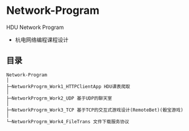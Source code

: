 # Network-Program
HDU Network Program
- 杭电网络编程课程设计

## 目录

```
Network-Program
│
├─NetworkProgrm_Work1_HTTPClientApp HDU课表爬取
│ 
├─NetworkProgrm_Work2_UDP 基于UDP的聊天室
│
├─NetworkProgrm_Work3_TCP 基于TCP的交互式游戏设计(RemoteBet)(骰宝游戏)
│
└─NetworkProgrm_Work4_FileTrans 文件下载服务协议
```